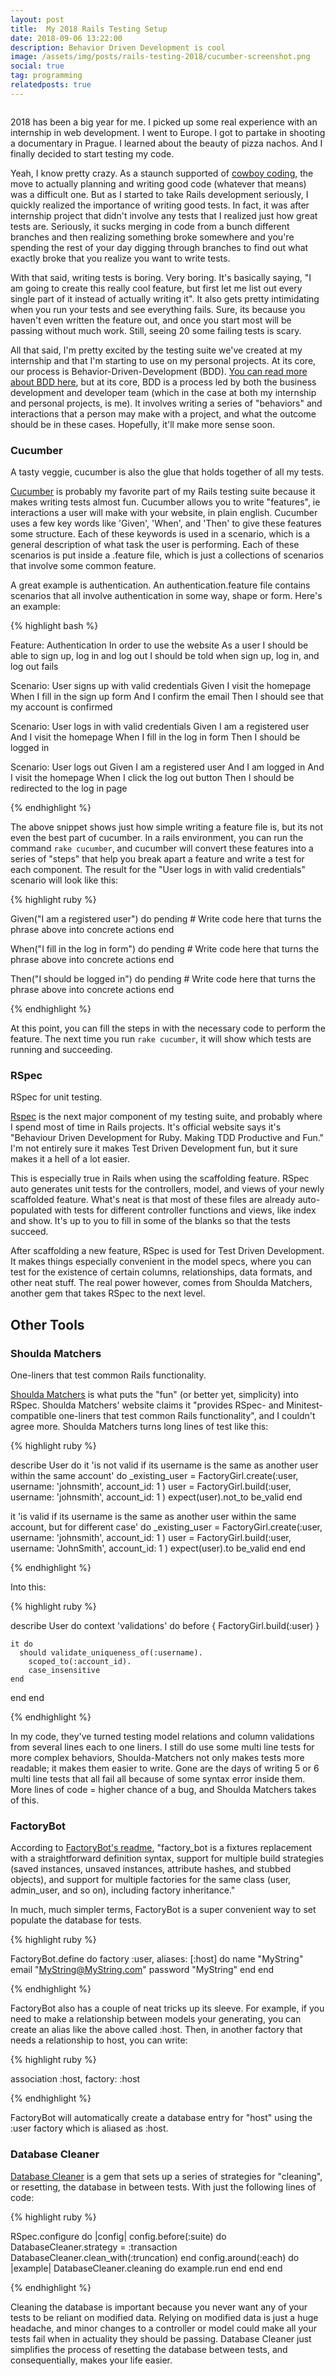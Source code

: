 ```yaml
---
layout: post
title:  My 2018 Rails Testing Setup
date: 2018-09-06 13:22:00
description: Behavior Driven Development is cool
image: /assets/img/posts/rails-testing-2018/cucumber-screenshot.png
social: true
tag: programming
relatedposts: true
---
```


<div class="">
    <img class="col three" src="{{ site.baseurl }}/assets/img/posts/rails-testing-2018/cucumber-screenshot.png" alt="" title="Rspec for unit testing"/>
</div>

2018 has been a big year for me. I picked up some real experience with an internship in web development. I went to Europe. I got to partake in shooting a documentary in Prague. I learned about the beauty of pizza nachos. And I finally decided to start testing my code.

Yeah, I know pretty crazy. As a staunch supported of [cowboy coding][cowboy-coding], the move to actually planning and writing good code (whatever that means) was a difficult one. But as I started to take Rails development seriously, I quickly realized the importance of writing good tests. In fact, it was after internship project that didn't involve any tests that I realized just how great tests are. Seriously, it sucks merging in code from a bunch different branches and then realizing something broke somewhere and you're spending the rest of your day digging through branches to find out what exactly broke that you realize you want to write tests.

With that said, writing tests is boring. Very boring. It's basically saying, "I am going to create this really cool feature, but first let me list out every single part of it instead of actually writing it". It also gets pretty intimidating when you run your tests and see everything fails. Sure, its because you haven't even written the feature out, and once you start most will be passing without much work. Still, seeing 20 some failing tests is scary.

All that said, I'm pretty excited by the testing suite we've created at my internship and that I'm starting to use on my personal projects. At its core, our process is Behavior-Driven-Development (BDD). [You can read more about BDD here][wikipedia-bdd], but at its core, BDD is a process led by both the business development and developer team (which in the case at both my internship and personal projects, is me). It involves writing a series of "behaviors" and interactions that a person may make with a project, and what the outcome should be in these cases. Hopefully, it'll make more sense soon.

### Cucumber


<div class="">
    <img class="col three" src="{{ site.baseurl }}/assets/img/posts/rails-testing-2018/Real-Cucumber-800x416.jpg" alt="" title="A tasty veggie, cucumber is also the glue that holds together of all my tests"/>
</div>
<div class="col three caption">
    A tasty veggie, cucumber is also the glue that holds together of all my tests.
</div>

[Cucumber][cucumber] is probably my favorite part of my Rails testing suite because it makes writing tests almost fun. Cucumber allows you to write "features", ie interactions a user will make with your website, in plain english. Cucumber uses a few key words like 'Given', 'When', and 'Then' to give these features some structure. Each of these keywords is used in a scenario, which is a general description of what task the user is performing. Each of these scenarios is put inside a .feature file, which is just a collections of scenarios that involve some common feature. 

A great example is authentication. An authentication.feature file contains scenarios that all involve authentication in some way, shape or form. Here's an example:

{% highlight bash %}

Feature: Authentication
     In order to use the website
     As a user
     I should be able to sign up, log in and log out
     I should be told when sign up, log in, and log out fails

Scenario: User signs up with valid credentials
     Given I visit the homepage
     When I fill in the sign up form
     And I confirm the email
     Then I should see that my account is confirmed


Scenario: User logs in with valid credentials
     Given I am a registered user
     And I visit the homepage
     When I fill in the log in form
     Then I should be logged in


Scenario: User logs out
     Given I am a registered user
     And I am logged in
     And I visit the homepage
     When I click the log out button
     Then I should be redirected to the log in page

{% endhighlight %}

The above snippet shows just how simple writing a feature file is, but its not even the best part of cucumber. In a rails environment, you can run the command `rake cucumber`, and cucumber will convert these features into a series of "steps" that help you break apart a feature and write a test for each component. The result for the "User logs in with valid credentials" scenario will look like this:

{% highlight ruby %}

Given("I am a registered user") do
  pending # Write code here that turns the phrase above into concrete actions
end

When("I fill in the log in form") do
  pending # Write code here that turns the phrase above into concrete actions
end

Then("I should be logged in") do
  pending # Write code here that turns the phrase above into concrete actions
end

{% endhighlight %}

At this point, you can fill the steps in with the necessary code to perform the feature. The next time you run `rake cucumber`, it will show which tests are running and succeeding. 

### RSpec


<div class="">
    <img class="col three" src="{{ site.baseurl }}/assets/img/posts/rails-testing-2018/rspec.png" alt="" title="Rspec for unit testing"/>
</div>
<div class="col three caption">
    RSpec for unit testing.
</div>

[Rspec][rspec] is the next major component of my testing suite, and probably where I spend most of time in Rails projects. It's official website says it's "Behaviour Driven Development for Ruby. Making TDD Productive and Fun." I'm not entirely sure it makes Test Driven Development fun, but it sure makes it a hell of a lot easier. 

This is especially true in Rails when using the scaffolding feature. RSpec auto generates unit tests for the controllers, model, and views of your newly scaffolded feature. What's neat is that most of these files are already auto-populated with tests for different controller functions and views, like index and show. It's up to you to fill in some of the blanks so that the tests succeed.

After scaffolding a new feature, RSpec is used for Test Driven Development. It makes things especially convenient in the model specs, where you can test for the existence of certain columns, relationships, data formats, and other neat stuff. The real power however, comes from Shoulda Matchers, another gem that takes RSpec to the next level.

## Other Tools

### Shoulda Matchers


<div class="">
    <img class="col three" src="{{ site.baseurl }}/assets/img/posts/rails-testing-2018/shoulda-matchers-.svg" alt="" title="Shoulda Matchers Logo"/>
</div>
<div class="col three caption">
    One-liners that test common Rails functionality.
</div>

[Shoulda Matchers][shoulda-matchers] is what puts the "fun" (or better yet, simplicity) into RSpec. Shoulda Matchers' website claims it "provides RSpec- and Minitest-compatible one-liners that test common Rails functionality", and I couldn't agree more. Shoulda Matchers turns long lines of test like this:

{% highlight ruby %}

describe User do
  it 'is not valid if its username is the same as another user within the same account' do
    _existing_user = FactoryGirl.create(:user,
      username: 'johnsmith',
      account_id: 1
    )
    user = FactoryGirl.build(:user,
      username: 'johnsmith',
      account_id: 1
    )
    expect(user).not_to be_valid
  end

  it 'is valid if its username is the same as another user within the same account, but for different case' do
    _existing_user = FactoryGirl.create(:user,
      username: 'johnsmith',
      account_id: 1
    )
    user = FactoryGirl.build(:user,
      username: 'JohnSmith',
      account_id: 1
    )
    expect(user).to be_valid
  end
end

{% endhighlight %}

Into this:

{% highlight ruby %}

describe User do
  context 'validations' do
    before { FactoryGirl.build(:user) }

    it do
      should validate_uniqueness_of(:username).
        scoped_to(:account_id).
        case_insensitive
    end
  end
end

{% endhighlight %}

In my code, they've turned testing model relations and column validations from several lines each to one liners. I still do use some multi line tests for more complex behaviors, Shoulda-Matchers not only makes tests more readable; it makes them easier to write. Gone are the days of writing 5 or 6 multi line tests that all fail all because of some syntax error inside them. More lines of code = higher chance of a bug, and Shoulda Matchers takes of this.

### FactoryBot

According to [FactoryBot's readme][factorybot], "factory_bot is a fixtures replacement with a straightforward definition syntax, support for multiple build strategies (saved instances, unsaved instances, attribute hashes, and stubbed objects), and support for multiple factories for the same class (user, admin_user, and so on), including factory inheritance."

In much, much simpler terms, FactoryBot is a super convenient way to set populate the database for tests.

{% highlight ruby %}

FactoryBot.define do
  factory :user, aliases: [:host] do
    name "MyString"
    email "MyString@MyString.com"
    password "MyString"
  end
end

{% endhighlight %}

FactoryBot also has a couple of neat tricks up its sleeve. For example, if you need to make a relationship between models your generating, you can create an alias like the above called :host. Then, in another factory that needs a relationship to host, you can write:

{% highlight ruby %}

association :host, factory: :host

{% endhighlight %}

FactoryBot will automatically create a database entry for "host" using the :user factory which is aliased as :host. 

### Database Cleaner

[Database Cleaner][databasecleaner] is a gem that sets up a series of strategies for "cleaning", or resetting, the database in between tests. With just the following lines of code:

{% highlight ruby %}

RSpec.configure do |config|
  config.before(:suite) do
    DatabaseCleaner.strategy = :transaction
    DatabaseCleaner.clean_with(:truncation)
  end
  config.around(:each) do |example|
    DatabaseCleaner.cleaning do
      example.run
    end 
  end
end

{% endhighlight %}

Cleaning the database is important because you never want any of your tests to be reliant on modified data. Relying on modified data is just a huge headache, and minor changes to a controller or model could make all your tests fail when in actuality they should be passing. Database Cleaner just simplifies the process of resetting the database between tests, and consequentially, makes your life easier.

[cowboy-coding]: https://en.wikipedia.org/wiki/Cowboy_coding
[wikipedia-bdd]: https://en.wikipedia.org/wiki/Behavior-driven_development
[cucumber]: https://www.google.com/search?q=cucumber+bdd&oq=cucumber+bdd&aqs=chrome..69i57j69i60l2j0l5.3265j0j4&sourceid=chrome&ie=UTF-8
[rspec]: http://rspec.info/
[shoulda-matchers]: https://github.com/thoughtbot/shoulda-matchers
[factorybot]: https://github.com/thoughtbot/factory_bot
[databasecleaner]: https://github.com/DatabaseCleaner/database_cleaner